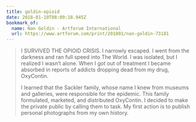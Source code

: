 ```yaml
---
title: goldin-opioid
date: 2018-01-10T08:09:18.945Z
bookmark_of:
  name: Nan Goldin - Artforum International
  url: https://www.artforum.com/print/201801/nan-goldin-73181
---
```

> I SURVIVED THE OPIOID CRISIS. I narrowly escaped. I went from the darkness and ran full speed into The World. I was isolated, but I realized I wasn’t alone. When I got out of treatment I became absorbed in reports of addicts dropping dead from my drug, OxyContin.
>
> I learned that the Sackler family, whose name I knew from museums and galleries, were responsible for the epidemic. This family formulated, marketed, and distributed OxyContin. I decided to make the private public by calling them to task. My first action is to publish personal photographs from my own history.
